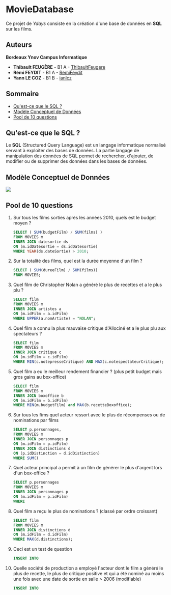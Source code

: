 # MovieDatabase

Ce projet de *Ydays* consiste en la création d'une base de données en **SQL** sur les films.


## Auteurs

**Bordeaux Ynov Campus Informatique**

+   **Thibault FEUGÈRE** - B1 A - [ThibaultFeugere](https://github.com/ThibaultFeugere)
+   **Rémi FEYDIT** - B1 A - [RemiFeydit](https://github.com/RemiFeydit)
+   **Yann LE COZ** - B1 B - [ianlcz](https://github.com/ianlcz)


## Sommaire

+   [Qu'est-ce que le SQL ?](#quest-ce-que-le-sql-)
+   [Modèle Conceptuel de Données](#modèle-conceptuel-de-données)
+   [Pool de 10 questions](#pool-de-10-questions)


## Qu'est-ce que le SQL ?

Le **SQL** (Structured Query Language) est un langage informatique normalisé servant à exploiter des bases de données. La partie langage de manipulation des données de SQL permet de rechercher, d'ajouter, de modifier ou de supprimer des données dans les bases de données.


## Modèle Conceptuel de Données

![](https://github.com/ianlcz/MovieDatabase/blob/master/Images/Sch%C3%A9ma%20MCD%20MovieDatabase.png)


## Pool de 10 questions

1.  Sur tous les films sorties après les années 2010, quels est le budget moyen ?

     ```sql
    SELECT ( SUM(budgetFilm) / SUM(films) )
    FROM MOVIES m
    INNER JOIN datesortie ds
    ON (m.idDatesortie = ds.idDatesortie)
    WHERE YEAR(ds.dateSortie) > 2010;
    ```

1.  Sur la totalité des films, quel est la durée moyenne d'un film ?

     ```sql
    SELECT ( SUM(dureeFilm) / SUM(films))
    FROM MOVIES;
    ```

1.  Quel film de Christopher Nolan a généré le plus de recettes et a le plus plu ?

     ```sql
    SELECT film
    FROM MOVIES m
    INNER JOIN artistes a
    ON (m.idFilm = a.idFilm)
    WHERE UPPER(a.nomArtiste) = "NOLAN";
    ```

1.  Quel film a connu la plus mauvaise critique d'Allociné et a le plus plu aux spectateurs ?

     ```sql
    SELECT film
    FROM MOVIES m
    INNER JOIN critique c
    ON (m.idFilm = c.idFilm)
    WHERE MIN(c.notepresseCritique) AND MAX(c.notespectateurCritique);
    ```

1.  Quel film a eu le meilleur rendement financier ? (plus petit budget mais gros gains au box-office)

     ```sql
    SELECT film
    FROM MOVIES m
    INNER JOIN boxoffice b
    ON (m.idFilm = b.idFilm)
    WHERE MIN(m.budgetFilm) and MAX(b.recetteBoxoffice);
    ```

1.  Sur tous les fims quel acteur ressort avec le plus de récompenses ou de nominations par films

     ```sql
    SELECT p.personnages,
    FROM MOVIES m
    INNER JOIN personnages p
    ON (m.idFilm = p.idFilm)
    INNER JOIN distinctions d
    ON (p.idDistinction = d.idDistinction)
    WHERE SUM()
    ```

1.  Quel acteur principal a permit à un film de générer le plus d'argent lors d'un box-office ?

     ```sql
    SELECT p.personnages
    FROM MOVIES m
    INNER JOIN personnages p
    ON (m.idFilm = p.idFilm)
    WHERE 
    ```

1.  Quel film a reçu le plus de nominations ? (classé par ordre croissant)

     ```sql
    SELECT film
    FROM MOVIES m
    INNER JOIN distinctions d
    ON (m.idFilm = d.idFilm)
    WHERE MAX(d.distinctions);
    ```

1.  Ceci est un test de question

     ```sql
    INSERT INTO
    ```

1.  Quelle société de production a employé l'acteur dont le film a généré le plus de recette, le plus de critique positive et qui a été nominé au moins une fois avec une date de sortie en salle > 2006 (modifiable)

     ```sql
    INSERT INTO
    ```